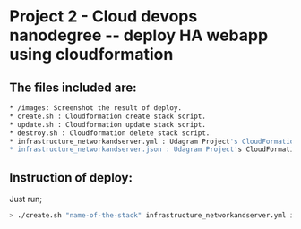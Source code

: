 # Project 2 - Cloud devops nanodegree -- deploy HA webapp using cloudformation

## The files included are:
```sh
* /images: Screenshot the result of deploy.
* create.sh : Cloudformation create stack script. 
* update.sh : Cloudformation update stack script.
* destroy.sh : Cloudformation delete stack script.
* infrastructure_networkandserver.yml : Udagram Project's CloudFormation script.
* infrastructure_networkandserver.json : Udagram Project's CloudFormation script parameters.
```
## Instruction of deploy:

Just run;
```sh
> ./create.sh "name-of-the-stack" infrastructure_networkandserver.yml infrastructure_networkandserver.json
```
